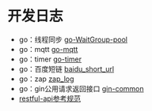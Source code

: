 # 开发日志

- go：线程同步 [go-WaitGroup-pool](./pool/pool.go)
- go：mqtt [go-mqtt](./message/mqtt.go)
- go：timer [go-timer](./timer/main.go)
- go：百度短链 [baidu_short_url](./baidu_short_url/main.go)
- go：zap [zap_log](./logger)
- go：gin公用请求返回接口 [gin-common](./gin)
- [restful-api参考规范](./restful-api.md)